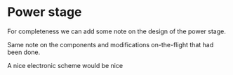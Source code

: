 # Power stage

For completeness we can add some note on the design of the power stage.

Same note on the components and modifications on-the-flight that had been done.

A nice electronic scheme would be nice

